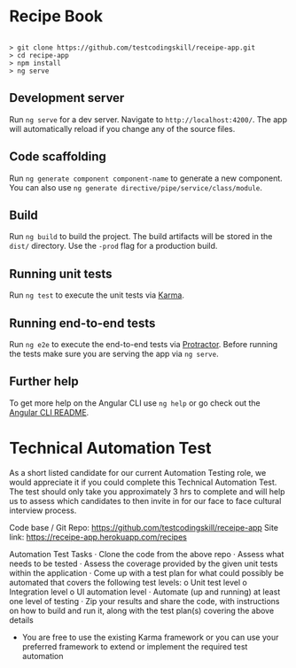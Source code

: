 # Recipe Book

```

> git clone https://github.com/testcodingskill/receipe-app.git
> cd recipe-app
> npm install
> ng serve

```

## Development server

Run `ng serve` for a dev server. Navigate to `http://localhost:4200/`. The app will automatically reload if you change any of the source files.

## Code scaffolding

Run `ng generate component component-name` to generate a new component. You can also use `ng generate directive/pipe/service/class/module`.

## Build

Run `ng build` to build the project. The build artifacts will be stored in the `dist/` directory. Use the `-prod` flag for a production build.

## Running unit tests

Run `ng test` to execute the unit tests via [Karma](https://karma-runner.github.io).

## Running end-to-end tests

Run `ng e2e` to execute the end-to-end tests via [Protractor](http://www.protractortest.org/).
Before running the tests make sure you are serving the app via `ng serve`.

## Further help

To get more help on the Angular CLI use `ng help` or go check out the [Angular CLI README](https://github.com/angular/angular-cli/blob/master/README.md).



# Technical Automation Test
As a short listed candidate for our current Automation Testing role, we would appreciate it if you could complete this Technical Automation Test. The test should only take you approximately 3 hrs to complete and will help us to assess which candidates to then invite in for our face to face cultural interview process.
 
Code base / Git Repo:              https://github.com/testcodingskill/receipe-app
Site link:                             https://receipe-app.herokuapp.com/recipes
 
Automation Test Tasks
·       Clone the code from the above repo
·       Assess what needs to be tested
·       Assess the coverage provided by the given unit tests within the application
·       Come up with a test plan for what could possibly be automated that covers the following test levels:
o   Unit test level
o   Integration level
o   UI automation level
·       Automate (up and running) at least one level of testing
·       Zip your results and share the code, with instructions on how to build and run it, along with the test plan(s) covering the above details
* You are free to use the existing Karma framework or you can use your preferred framework to extend or implement the required test automation
 

